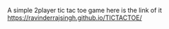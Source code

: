 A simple 2player tic tac toe game
here is the link of it https://ravinderrajsingh.github.io/TICTACTOE/
